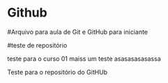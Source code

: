 # Github


#Arquivo para aula de Git e GitHub para iniciante

#teste de repositório

teste para o curso 01 
maiss um teste
asasasasasassa

Teste para o repositório do GitHUb


